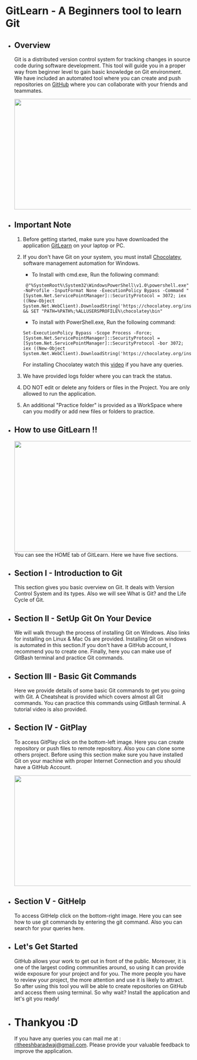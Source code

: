 # GitLearn - A Beginners tool to learn Git
- ## Overview
    Git is a distributed version control system for tracking changes in source code during software development. This tool will guide you in a proper way from beginner level to gain basic knowledge on Git environment. We have included an automated tool where you can create and push repositories on [GitHub](https://en.wikipedia.org/wiki/GitHub) where you can collaborate with your friends and teammates.

    <img src="img/gitlearn.jpg" width="500" height="300">

- ## Important Note
    1. Before getting started, make sure you have downloaded the application [GitLearn](https://drive.google.com/file/d/1Bmztt9qhCT6vtKvMtloRf2UBx7aNAJJV/view?usp=sharing) on your laptop or PC.
    2. If you don't have Git on your system, you must install [Chocolatey](https://chocolatey.org/docs/installation), software management automation for Windows.
        - To Install with cmd.exe, Run the following command:
        ```
         @"%SystemRoot%\System32\WindowsPowerShell\v1.0\powershell.exe" -NoProfile -InputFormat None -ExecutionPolicy Bypass -Command " [System.Net.ServicePointManager]::SecurityProtocol = 3072; iex ((New-Object System.Net.WebClient).DownloadString('https://chocolatey.org/install.ps1'))" && SET "PATH=%PATH%;%ALLUSERSPROFILE%\chocolatey\bin"
        ```
        - To install with PowerShell.exe, Run the following command:
        ```
        Set-ExecutionPolicy Bypass -Scope Process -Force; [System.Net.ServicePointManager]::SecurityProtocol = [System.Net.ServicePointManager]::SecurityProtocol -bor 3072; iex ((New-Object System.Net.WebClient).DownloadString('https://chocolatey.org/install.ps1'))
        ``` 
        For installing Chocolatey watch this [video](https://www.youtube.com/watch?v=KTUO1g_Btfk) if you have any queries.

    3. We have provided logs folder where you can track the status.
    4. DO NOT edit or delete any folders or files in the Project. You are only allowed to run the application.
    5. An additional "Practice folder" is provided as a WorkSpace where can you modify or add new files or folders to practice.
- ## How to use GitLearn !!
     <img src="img/home.jpg" width="500" height="300">
     You can see the HOME tab of GitLearn. Here we have five sections.
- ## Section I - Introduction to Git
    This section gives you basic overview on Git. It deals with Version Control System and its types. Also we will see What is Git? and the Life Cycle of Git. 
- ## Section II - SetUp Git On Your Device
    We will walk through the process of installing Git on Windows. Also links for installing on Linux & Mac Os are provided. Installing Git on windows is automated in this section.If you don't have a GitHub account, I recommend you to create one. Finally, here you can make use of GitBash terminal and practice Git commands.
- ## Section III - Basic Git Commands
    Here we provide details of some basic Git commands to get you going with Git. A Cheatsheat is provided which covers almost all Git commands. You can practice this commands using GitBash terminal. A tutorial video is also provided.
- ## Section IV - GitPlay
    To access GitPlay click on the bottom-left image. Here you can create repository or push files to remote repository. Also you can clone some others project. Before using this section make sure you have installed Git on your machine with proper Internet Connection and you should have a GitHub Account.

    <img src="img/gitplay.jpg" width="500" height="300">
- ## Section V - GitHelp
    To access GitHelp click on the bottom-right image. Here you can see how to use git commands by entering the git command. Also you can search for your queries here.

- ## Let's Get Started

     GitHub allows your work to get out in front of the public. Moreover, it is one of the largest coding communities around, so using it can provide wide exposure for your project and for you. The more people you have to review your project, the more attention and use it is likely to attract. So after using this tool you will be able to create repositories on GitHub and access them using terminal.
     So why wait? Install the application and let's git you ready!

- # Thankyou :D

    If you have any queries you can mail me at : ritheeshbaradwaj@gmail.com. Please provide your valuable feedback to improve the application.


